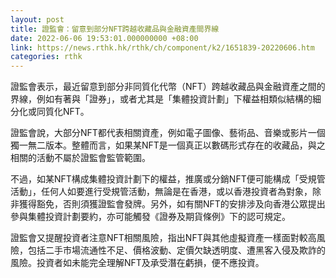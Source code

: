 ```yaml
---
layout: post
title: 證監會：留意到部分NFT跨越收藏品與金融資產間界線
date: 2022-06-06 19:53:01.000000000 +08:00
link: https://news.rthk.hk/rthk/ch/component/k2/1651839-20220606.htm
categories: rthk
---
```


證監會表示，最近留意到部分非同質化代幣（NFT）跨越收藏品與金融資產之間的界線，例如有著與「證券」，或者尤其是「集體投資計劃」下權益相類似結構的細分化或同質化NFT。

證監會說，大部分NFT都代表相關資產，例如電子圖像、藝術品、音樂或影片一個獨一無二版本。整體而言，如果某NFT是一個真正以數碼形式存在的收藏品，與之相關的活動不屬於證監會監管範圍。

不過，如某NFT構成集體投資計劃下的權益，推廣或分銷NFT便可能構成「受規管活動」，任何人如要進行受規管活動，無論是在香港，或以香港投資者為對象，除非獲得豁免，否則須獲證監會發牌。另外，如有關NFT的安排涉及向香港公眾提出參與集體投資計劃要約，亦可能觸發《證券及期貨條例》下的認可規定。

證監會又提醒投資者注意NFT相關風險，指出NFT與其他虛擬資產一樣面對較高風險，包括二手市場流通性不足、價格波動、定價欠缺透明度、遭黑客入侵及欺詐的風險。投資者如未能完全理解NFT及承受潛在虧損，便不應投資。
